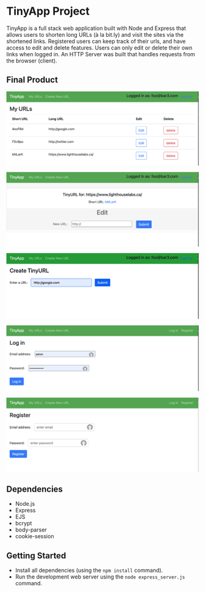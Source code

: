 # TinyApp Project

TinyApp is a full stack web application built with Node and Express that allows users to shorten long URLs (à la bit.ly) and visit the sites via the shortened links. Registered users can keep track of their urls, and have access to edit and delete features. Users can only edit or delete their own links when logged in. An HTTP Server was built that handles requests from the browser (client).

## Final Product

!["screenshot of /urls page when logged in"](https://github.com/SaranyaSagi/tinyapp/blob/master/docs/:urls.png?raw=true)

!["Screenshot of urls/:shortID"](https://github.com/SaranyaSagi/tinyapp/blob/master/docs/urls:shortid.png?raw=true)

!["Screenshot of urls/new"](https://github.com/SaranyaSagi/tinyapp/blob/master/docs/urls:new.jpg?raw=true)

!["Screenshot of urls/login"](https://github.com/SaranyaSagi/tinyapp/blob/master/docs/urls:login.png?raw=true)

!["Screenshot of urls/register"](https://github.com/SaranyaSagi/tinyapp/blob/master/docs/urls:register.png?raw=true)


## Dependencies

- Node.js
- Express
- EJS
- bcrypt
- body-parser
- cookie-session

## Getting Started

- Install all dependencies (using the `npm install` command).
- Run the development web server using the `node express_server.js` command.